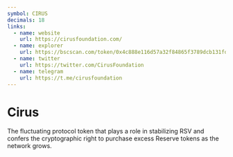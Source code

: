 ```yaml
---
symbol: CIRUS
decimals: 18
links:
  - name: website
    url: https://cirusfoundation.com/
  - name: explorer
    url: https://bscscan.com/token/0x4c888e116d57a32f84865f3789dcb131fdc9fab6
  - name: twitter
    url: https://twitter.com/CirusFoundation
  - name: telegram
    url: https://t.me/cirusfoundation
---
```


# Cirus

The fluctuating protocol token that plays a role in stabilizing RSV and confers the cryptographic right to purchase excess Reserve tokens as the network grows.
